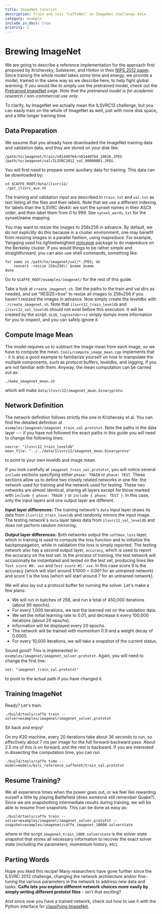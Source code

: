 ```yaml
---
title: ImageNet tutorial
description: Train and test "CaffeNet" on ImageNet challenge data.
category: example
include_in_docs: true
priority: 1
---
```


Brewing ImageNet
================

We are going to describe a reference implementation for the approach first proposed by Krizhevsky, Sutskever, and Hinton in their [NIPS 2012 paper](http://books.nips.cc/papers/files/nips25/NIPS2012_0534.pdf).
Since training the whole model takes some time and energy, we provide a model, trained in the same way as we describe here, to help fight global warming.
If you would like to simply use the pretrained model, check out the [Pretrained ImageNet](../../getting_pretrained_models.html) page.
*Note that the pretrained model is for academic research / non-commercial use only*.

To clarify, by ImageNet we actually mean the ILSVRC12 challenge, but you can easily train on the whole of ImageNet as well, just with more disk space, and a little longer training time.

Data Preparation
----------------

We assume that you already have downloaded the ImageNet training data and validation data, and they are stored on your disk like:

    /path/to/imagenet/train/n01440764/n01440764_10026.JPEG
    /path/to/imagenet/val/ILSVRC2012_val_00000001.JPEG

You will first need to prepare some auxiliary data for training. This data can be downloaded by:

    cd $CAFFE_ROOT/data/ilsvrc12/
    ./get_ilsvrc_aux.sh

The training and validation input are described in `train.txt` and `val.txt` as text listing all the files and their labels. Note that we use a different indexing for labels than the ILSVRC devkit: we sort the synset names in their ASCII order, and then label them from 0 to 999. See `synset_words.txt` for the synset/name mapping.

You may want to resize the images to 256x256 in advance. By default, we do not explicitly do this because in a cluster environment, one may benefit from resizing images in a parallel fashion, using mapreduce. For example, Yangqing used his lightedweighted [mincepie](https://github.com/Yangqing/mincepie) package to do mapreduce on the Berkeley cluster. If you would things to be rather simple and straightforward, you can also use shell commands, something like:

    for name in /path/to/imagenet/val/*.JPEG; do
        convert -resize 256x256\! $name $name
    done

Go to `$CAFFE_ROOT/examples/imagenet/` for the rest of this guide.

Take a look at `create_imagenet.sh`. Set the paths to the train and val dirs as needed, and set "RESIZE=true" to resize all images to 256x256 if you haven't resized the images in advance.
Now simply create the leveldbs with `./create_imagenet.sh`. Note that `ilsvrc12_train_leveldb` and `ilsvrc12_val_leveldb` should not exist before this execution. It will be created by the script. `GLOG_logtostderr=1` simply dumps more information for you to inspect, and you can safely ignore it.

Compute Image Mean
------------------

The model requires us to subtract the image mean from each image, so we have to compute the mean. `tools/compute_image_mean.cpp` implements that - it is also a good example to familiarize yourself on how to manipulate the multiple components, such as protocol buffers, leveldbs, and logging, if you are not familiar with them. Anyway, the mean computation can be carried out as:

    ./make_imagenet_mean.sh

which will make `data/ilsvrc12/imagenet_mean.binaryproto`.

Network Definition
------------------

The network definition follows strictly the one in Krizhevsky et al. You can find the detailed definition at `examples/imagenet/imagenet_train_val.prototxt`. Note the paths in the data layer --- if you have not followed the exact paths in this guide you will need to change the following lines:

    source: "ilvsrc12_train_leveldb"
    mean_file: "../../data/ilsvrc12/imagenet_mean.binaryproto"

to point to your own leveldb and image mean.

If you look carefully at `imagenet_train_val.prototxt`, you will notice several `include` sections specifying either `phase: TRAIN` or `phase: TEST`. These sections allow us to define two closely related networks in one file: the network used for training and the network used for testing. These two networks are almost identical, sharing all layers except for those marked with `include { phase: TRAIN }` or `include { phase: TEST }`. In this case, only the input layers and one output layer are different.

**Input layer differences:** The training network's `data` input layer draws its data from `ilsvrc12_train_leveldb` and randomly mirrors the input image. The testing network's `data` layer takes data from `ilsvrc12_val_leveldb` and does not perform random mirroring.

**Output layer differences:** Both networks output the `softmax_loss` layer, which in training is used to compute the loss function and to initialize the backpropagation, while in validation this loss is simply reported. The testing network also has a second output layer, `accuracy`, which is used to report the accuracy on the test set. In the process of training, the test network will occasionally be instantiated and tested on the test set, producing lines like `Test score #0: xxx` and `Test score #1: xxx`. In this case score 0 is the accuracy (which will start around 1/1000 = 0.001 for an untrained network) and score 1 is the loss (which will start around 7 for an untrained network).

We will also lay out a protocol buffer for running the solver. Let's make a few plans:

* We will run in batches of 256, and run a total of 450,000 iterations (about 90 epochs).
* For every 1,000 iterations, we test the learned net on the validation data.
* We set the initial learning rate to 0.01, and decrease it every 100,000 iterations (about 20 epochs).
* Information will be displayed every 20 epochs.
* The network will be trained with momentum 0.9 and a weight decay of 0.0005.
* For every 10,000 iterations, we will take a snapshot of the current status.

Sound good? This is implemented in `examples/imagenet/imagenet_solver.prototxt`. Again, you will need to change the first line:

    net: "imagenet_train_val.prototxt"

to point to the actual path if you have changed it.

Training ImageNet
-----------------

Ready? Let's train.

    ./build/tools/caffe train --solver=examples/imagenet/imagenet_solver.prototxt

Sit back and enjoy!

On my K20 machine, every 20 iterations take about 36 seconds to run, so effectively about 7 ms per image for the full forward-backward pass. About 2.5 ms of this is on forward, and the rest is backward. If you are interested in dissecting the computation time, you can run

    ./build/tools/caffe time --model=models/bvlc_reference_caffenet/train_val.prototxt

Resume Training?
----------------

We all experience times when the power goes out, or we feel like rewarding ourself a little by playing Battlefield (does someone still remember Quake?). Since we are snapshotting intermediate results during training, we will be able to resume from snapshots. This can be done as easy as:

    ./build/tools/caffe train --solver=examples/imagenet/imagenet_solver.prototxt --snapshot=examples/imagenet/caffe_imagenet_10000.solverstate

where in the script `imagenet_train_1000.solverstate` is the solver state snapshot that stores all necessary information to recover the exact solver state (including the parameters, momentum history, etc).

Parting Words
-------------

Hope you liked this recipe!
Many researchers have gone further since the ILSVRC 2012 challenge, changing the network architecture and/or fine-tuning the various parameters in the network to address new data and tasks.
**Caffe lets you explore different network choices more easily by simply writing different prototxt files** - isn't that exciting?

And since now you have a trained network, check out how to use it with the Python interface for [classifying ImageNet](http://nbviewer.ipython.org/github/BVLC/caffe/blob/master/examples/classification.ipynb).
